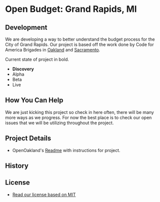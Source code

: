 

# Open Budget: Grand Rapids, MI



## Development

We are developing a way to better understand the budget process for the City of Grand Rapids. Our project is based off the work done by Code for America Brigades in [Oakland](http://openbudgetoakland.org/) and [Sacramento](http://openbudgetsac.org/).

Current state of project in bold.

- **Discovery**
- Alpha
- Beta
- Live

## How You Can Help

We are just kicking this project so check in here often, there will be many more ways as we progress. For now the best place is to check our open issues that we will be utilizing throughout the project.

## Project Details



- OpenOakland's [Readme](https://github.com/friendlycode/openbudgetgr/blob/master/Oakland_README.md) with instructions for project.



## History



## License

- [Read our license based on MIT](https://github.com/friendlycode/GR-budget-visualization/blob/master/LICENSE.md)
